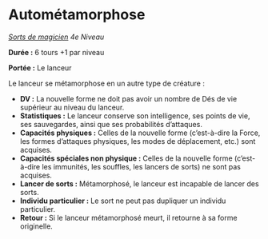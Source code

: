 # Autométamorphose


*[Sorts de magicien](../Sorts_de_magicien.md) 4e Niveau*

**Durée :** 6 tours +1 par niveau

**Portée :** Le lanceur

Le lanceur se métamorphose en un autre type de créature :

  - **DV :** La nouvelle forme ne doit pas avoir un nombre de Dés de vie
    supérieur au niveau du lanceur.
  - **Statistiques :** Le lanceur conserve son intelligence, ses points
    de vie, ses sauvegardes, ainsi que ses probabilités d’attaques.
  - **Capacités physiques :** Celles de la nouvelle forme (c’est-à-dire
    la Force, les formes d’attaques physiques, les modes de déplacement,
    etc.) sont acquises.
  - **Capacités spéciales non physique :** Celles de la nouvelle forme
    (c’est-à-dire les immunités, les souffles, les lancers de sorts) ne
    sont pas acquises.
  - **Lancer de sorts :** Métamorphosé, le lanceur est incapable de
    lancer des sorts.
  - **Individu particulier :** Le sort ne peut pas dupliquer un individu
    particulier.
  - **Retour :** Si le lanceur métamorphosé meurt, il retourne à sa
    forme originelle.